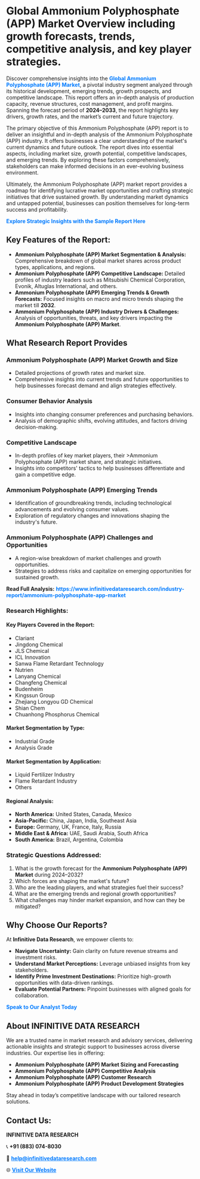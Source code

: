 <h1>Global Ammonium Polyphosphate (APP) Market Overview including growth forecasts, trends, competitive analysis, and key player strategies.</h1>
<p>
Discover comprehensive insights into the 
<a href="https://www.infinitivedataresearch.com/industry-report/ammonium-polyphosphate-app-market" rel="dofollow" style="color: #007BFF; text-decoration: none;"><strong>Global Ammonium Polyphosphate (APP) Market</strong></a>, a pivotal industry segment analyzed through its historical development, emerging trends, growth prospects, and competitive landscape. This report offers an in-depth analysis of production capacity, revenue structures, cost management, and profit margins. Spanning the forecast period of <strong>2024–2033</strong>, the report highlights key drivers, growth rates, and the market’s current and future trajectory.
</p>
<p>
The primary objective of this Ammonium Polyphosphate (APP) report is to deliver an insightful and in-depth analysis of the Ammonium Polyphosphate (APP) industry. It offers businesses a clear understanding of the market's current dynamics and future outlook. The report dives into essential aspects, including market size, growth potential, competitive landscapes, and emerging trends. By exploring these factors comprehensively, stakeholders can make informed decisions in an ever-evolving business environment.
</p>
<p>
Ultimately, the Ammonium Polyphosphate (APP) market report provides a roadmap for identifying lucrative market opportunities and crafting strategic initiatives that drive sustained growth. By understanding market dynamics and untapped potential, businesses can position themselves for long-term success and profitability.
</p>
<p>
<a href="https://www.infinitivedataresearch.com/request-sample/reportId=106043" style="color: #007BFF; text-decoration: none;"><strong>Explore Strategic Insights with the Sample Report Here</strong></a>
</p>

<h2>Key Features of the Report:</h2>
<ul>
<li><strong>Ammonium Polyphosphate (APP) Market Segmentation & Analysis:</strong> Comprehensive breakdown of global market shares across product types, applications, and regions.</li>
<li><strong>Ammonium Polyphosphate (APP) Competitive Landscape:</strong> Detailed profiles of industry leaders such as Mitsubishi Chemical Corporation, Evonik, Altuglas International, and others.</li>
<li><strong>Ammonium Polyphosphate (APP) Emerging Trends & Growth Forecasts:</strong> Focused insights on macro and micro trends shaping the market till <strong>2032</strong>.</li>
<li><strong>Ammonium Polyphosphate (APP) Industry Drivers & Challenges:</strong> Analysis of opportunities, threats, and key drivers impacting the <strong>Ammonium Polyphosphate (APP) Market</strong>.</li>
</ul>

<h2>What Research Report Provides</h2>
<h3>Ammonium Polyphosphate (APP) Market Growth and Size</h3>
<ul>
<li>Detailed projections of growth rates and market size.</li>
<li>Comprehensive insights into current trends and future opportunities to help businesses forecast demand and align strategies effectively.</li>
</ul>

<h3>Consumer Behavior Analysis</h3>
<ul>
<li>Insights into changing consumer preferences and purchasing behaviors.</li>
<li>Analysis of demographic shifts, evolving attitudes, and factors driving decision-making.</li>
</ul>

<h3>Competitive Landscape</h3>
<ul>
<li>In-depth profiles of key market players, their >Ammonium Polyphosphate (APP) market share, and strategic initiatives.</li>
<li>Insights into competitors' tactics to help businesses differentiate and gain a competitive edge.</li>
</ul>

<h3>Ammonium Polyphosphate (APP) Emerging Trends</h3>
<ul>
<li>Identification of groundbreaking trends, including technological advancements and evolving consumer values.</li>
<li>Exploration of regulatory changes and innovations shaping the industry's future.</li>
</ul>

<h3>Ammonium Polyphosphate (APP) Challenges and Opportunities</h3>
<ul>
<li>A region-wise breakdown of market challenges and growth opportunities.</li>
<li>Strategies to address risks and capitalize on emerging opportunities for sustained growth.</li>
</ul>
<p><strong>Read Full Analysis:</strong> <a href="https://www.infinitivedataresearch.com/industry-report/ammonium-polyphosphate-app-market" rel="dofollow" style="color: #007BFF; text-decoration: none;"><strong>https://www.infinitivedataresearch.com/industry-report/ammonium-polyphosphate-app-market</strong></a></p>
<h3>Research Highlights:</h3>
<h4>Key Players Covered in the Report:</h4>
<ul><li>Clariant</li><li>Jingdong Chemical</li><li>JLS Chemical</li><li>ICL Innovation</li><li>Sanwa Flame Retardant Technology</li><li>Nutrien</li><li>Lanyang Chemical</li><li>Changfeng Chemical</li><li>Budenheim</li><li>Kingssun Group</li><li>Zhejiang Longyou GD Chemical</li><li>Shian Chem</li><li>Chuanhong Phosphorus Chemical</li></ul>
<h4>Market Segmentation by Type:</h4>
<ul><li>Industrial Grade</li><li>Analysis Grade</li></ul>
<h4>Market Segmentation by Application:</h4>
<ul><li>Liquid Fertilizer Industry</li><li>Flame Retardant Industry</li><li>Others</li></ul>

<h4>Regional Analysis:</h4>
<ul>
<li><strong>North America:</strong> United States, Canada, Mexico</li>
<li><strong>Asia-Pacific:</strong> China, Japan, India, Southeast Asia</li>
<li><strong>Europe:</strong> Germany, UK, France, Italy, Russia</li>
<li><strong>Middle East & Africa:</strong> UAE, Saudi Arabia, South Africa</li>
<li><strong>South America:</strong> Brazil, Argentina, Colombia</li>
</ul>

<h3>Strategic Questions Addressed:</h3>
<ol>
<li>What is the growth forecast for the <strong>Ammonium Polyphosphate (APP) Market</strong> during 2024–2032?</li>
<li>Which forces are shaping the market's future?</li>
<li>Who are the leading players, and what strategies fuel their success?</li>
<li>What are the emerging trends and regional growth opportunities?</li>
<li>What challenges may hinder market expansion, and how can they be mitigated?</li>
</ol>

<h2>Why Choose Our Reports?</h2>
<p>At <strong>Infinitive Data Research</strong>, we empower clients to:</p>
<ul>
<li><strong>Navigate Uncertainty:</strong> Gain clarity on future revenue streams and investment risks.</li>
<li><strong>Understand Market Perceptions:</strong> Leverage unbiased insights from key stakeholders.</li>
<li><strong>Identify Prime Investment Destinations:</strong> Prioritize high-growth opportunities with data-driven rankings.</li>
<li><strong>Evaluate Potential Partners:</strong> Pinpoint businesses with aligned goals for collaboration.</li>
</ul>
<p><a href="https://www.infinitivedataresearch.com/industry-report/ammonium-polyphosphate-app-market" rel="dofollow" style="color: #007BFF; text-decoration: none;"><strong>Speak to Our Analyst Today</strong></a></p>

<h2>About INFINITIVE DATA RESEARCH</h2>
<p>We are a trusted name in market research and advisory services, delivering actionable insights and strategic support to businesses across diverse industries. Our expertise lies in offering:</p>
<ul>
<li><strong>Ammonium Polyphosphate (APP) Market Sizing and Forecasting</strong></li>
<li><strong>Ammonium Polyphosphate (APP) Competitive Analysis</strong></li>
<li><strong>Ammonium Polyphosphate (APP) Customer Research</strong></li>
<li><strong>Ammonium Polyphosphate (APP) Product Development Strategies</strong></li>
</ul>
<p>Stay ahead in today’s competitive landscape with our tailored research solutions.</p>

<h2>Contact Us:</h2>
<p><strong>INFINITIVE DATA RESEARCH</strong></p>
<p>📞 <strong>+91 (883) 074-8030</strong></p>
<p>📧 <strong><a href="mailto:help@infinitivedataresearch.com" style="color: #007BFF;">help@infinitivedataresearch.com</a></strong></p>
<p>🌐 <strong><a href="https://www.infinitivedataresearch.com" rel="dofollow" style="color: #007BFF;">Visit Our Website</a></strong></p>